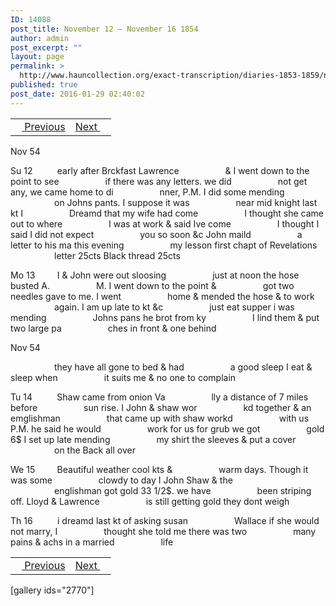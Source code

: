 ```yaml
---
ID: 14088
post_title: November 12 – November 16 1854
author: admin
post_excerpt: ""
layout: page
permalink: >
  http://www.hauncollection.org/exact-transcription/diaries-1853-1859/november-12-november-16-1854/
published: true
post_date: 2016-01-29 02:40:02
---
```

<table style="width: 100%;" align="center">
<tbody>
<tr>
<td><a href="http://www.hauncollection.org/version-2/diaries-1853-1859/november-8-november-11-1854/"><img src="https://lh3.googleusercontent.com/-EFJpxxNiPNw/VqgtWBCZrMI/AAAAAAAAAFU/WfY4lPFWWkg/s800-Ic42/Soeb-Plain-Arrows-8-10px.png" alt="" width="10" height="10" /> Previous</a></td>
<td style="text-align: right;"><a href="http://www.hauncollection.org/version-2/diaries-1853-1859/november-16-november-20-1854/">Next <img src="https://lh3.googleusercontent.com/-67k0cYlpXHw/VqgtWKz1MXI/AAAAAAAAAFU/k9PW_Piyurk/s800-Ic42/Soeb-Plain-Arrows-5-10px.png" alt="" width="10" height="10" /></a></td>
</tr>
</tbody>
</table>
Nov 54

Su 12          early after Brckfast Lawrence
<span style="margin-left: 70px;">&amp; I went down to the point to see
<span style="margin-left: 70px;">if there was any letters. we did
<span style="margin-left: 70px;">not get any, we came home to di
<span style="margin-left: 70px;">nner, P.M. I did some mending
<span style="margin-left: 70px;">on Johns pants. I suppose it was
<span style="margin-left: 70px;">near mid knight last kt I
<span style="margin-left: 70px;">Dreamd that my wife had come
<span style="margin-left: 70px;">I thought she came out to where
<span style="margin-left: 70px;">I was at work &amp; said Ive come
<span style="margin-left: 70px;">I thought I said I did not expect
<span style="margin-left: 70px;">you so soon &amp;c John maild
<span style="margin-left: 70px;">a letter to his ma this evening
<span style="margin-left: 70px;">my lesson first chapt of Revelations
<span style="margin-left: 70px;">letter 25cts Black thread 25cts</span></span></span></span></span></span></span></span></span></span></span></span></span></span>

Mo 13         I &amp; John were out sloosing
<span style="margin-left: 70px;">just at noon the hose busted A.
<span style="margin-left: 70px;">M. I went down to the point &amp;
<span style="margin-left: 70px;">got two needles gave to me. I went
<span style="margin-left: 70px;">home &amp; mended the hose &amp; to work
<span style="margin-left: 70px;">again. I am up late to kt &amp;c
<span style="margin-left: 70px;">just eat supper i was mending
<span style="margin-left: 70px;">Johns pans he brot from ky
<span style="margin-left: 70px;">I lind them &amp; put two large pa
<span style="margin-left: 70px;">ches in front &amp; one behind</span></span></span></span></span></span></span></span></span>

Nov 54

<span style="margin-left: 70px;">they have all gone to bed &amp; had
<span style="margin-left: 70px;">a good sleep I eat &amp; sleep when
<span style="margin-left: 70px;">it suits me &amp; no one to complain</span></span></span>

Tu 14          Shaw came from onion Va
<span style="margin-left: 70px;">lly a distance of 7 miles before
<span style="margin-left: 70px;">sun rise. I John &amp; shaw wor
<span style="margin-left: 70px;">kd together &amp; an emglishman
<span style="margin-left: 70px;">that came up with shaw workd
<span style="margin-left: 70px;">with us P.M. he said he would
<span style="margin-left: 70px;">work for us for grub we got
<span style="margin-left: 70px;">gold 6$ I set up late mending
<span style="margin-left: 70px;">my shirt the sleeves &amp; put a cover
<span style="margin-left: 70px;">on the Back all over</span></span></span></span></span></span></span></span></span>

We 15         Beautiful weather cool kts &amp;
<span style="margin-left: 70px;">warm days. Though it was some
<span style="margin-left: 70px;">clowdy to day I John Shaw &amp; the
<span style="margin-left: 70px;">englishman got gold 33 1/2$. we have
<span style="margin-left: 70px;">been striping off. Lloyd &amp; Lawrence
<span style="margin-left: 70px;">is still getting gold they dont weigh</span></span></span></span></span>

Th 16          i dreamd last kt of asking susan
<span style="margin-left: 70px;">Wallace if she would not marry, I
<span style="margin-left: 70px;">thought she told me there was two
<span style="margin-left: 70px;">many pains &amp; achs in a married
<span style="margin-left: 70px;">life</span></span></span></span>
<table style="width: 100%;" align="center">
<tbody>
<tr>
<td><a href="http://www.hauncollection.org/version-2/diaries-1853-1859/november-8-november-11-1854/"><img src="https://lh3.googleusercontent.com/-EFJpxxNiPNw/VqgtWBCZrMI/AAAAAAAAAFU/WfY4lPFWWkg/s800-Ic42/Soeb-Plain-Arrows-8-10px.png" alt="" width="10" height="10" /> Previous</a></td>
<td style="text-align: right;"><a href="http://www.hauncollection.org/version-2/diaries-1853-1859/november-16-november-20-1854/">Next <img src="https://lh3.googleusercontent.com/-67k0cYlpXHw/VqgtWKz1MXI/AAAAAAAAAFU/k9PW_Piyurk/s800-Ic42/Soeb-Plain-Arrows-5-10px.png" alt="" width="10" height="10" /></a></td>
</tr>
</tbody>
</table>
[gallery ids="2770"]